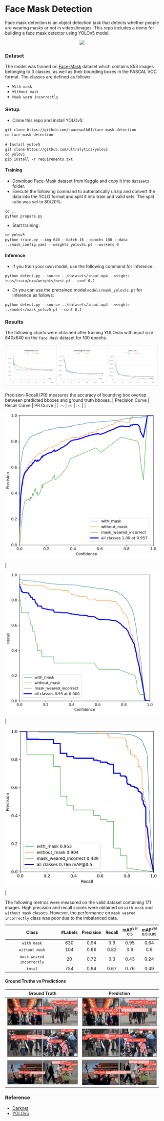 # Face Mask Detection
Face mask detection is an object detection task that detects whether people are wearing masks or not in videos/images. This repo includes a demo for building a face mask detector using YOLOv5 model. 
<p align="center"> <img src="results/anim2.gif" /></p>

### Dataset
The model was trained on [Face-Mask](https://www.kaggle.com/andrewmvd/face-mask-detection) dataset which contains 853 images belonging to 3 classes, as well as their bounding boxes in the PASCAL VOC format. The classes are defined as follows:
* `With mask`
* `Without mask`
* `Mask worn incorrectly`

### Setup
* Clone this repo and install YOLOv5:
```
git clone https://github.com/spacewalk01/face-mask-detection
cd face-mask-detection

# Install yolov5
git clone https://github.com/ultralytics/yolov5
cd yolov5
pip install -r requirements.txt
```

#### Training
* Download [Face-Mask](https://www.kaggle.com/andrewmvd/face-mask-detection) dataset from Kaggle and copy it into `datasets` folder. 
* Execute the following command to automatically unzip and convert the data into the YOLO format and split it into train and valid sets. The split ratio was set to 80/20%.
```
cd ..
python prepare.py
```
* Start training:
```
cd yolov5
python train.py --img 640 --batch 16 --epochs 100 --data ../mask_config.yaml --weights yolov5s.pt --workers 0
```
#### Inference
* If you train your own model, use the following command for inference:
```
python detect.py --source ../datasets/input.mp4 --weights runs/train/exp/weights/best.pt --conf 0.2
```
* Or you can use the pretrained model `models/mask_yolov5s.pt` for inference as follows:
```
python detect.py --source ../datasets/input.mp4 --weights ../models/mask_yolov5.pt --conf 0.2
```

### Results
The following charts were obtained after training YOLOv5s with input size 640x640 on the `Face Mask` dataset for 100 epochs.

<p align="center">
  <img src="results/loss_curve.png" />
</p>

Precision-Recall (PR) measures the accuracy of bounding box overlap between predicted bboxes and ground truth bboxes. 
| Precision Curve | Recall Curve | PR Curve |
| :-: | :-: | :-: |
| <p align="center"> <img src="results/P_curve.png"/></p> | <p align="center"> <img src="results/R_curve.png"/></p> | <p align="center"> <img src="results/PR_curve.png"/></p> |

The following metrics were measured on the valid dataset containing 171 images. High precision and recall scores were obtained on `with mask` and `without mask` classes. However, the performance on `mask weared incorrectly` class was poor due to the imbalanced data.

| Class | #Labels | Precision | Recall | mAP<sup>val<br>0.5 | mAP<sup>val<br>0.5:0.95 |
| :-: | :-: | :-: | :-: | :-: | :-: |
| `with mask` | 630 | 0.94 | 0.9 | 0.95 | 0.64 |
| `without mask` | 104 | 0.86 | 0.82 |  0.9 |  0.6 |
| `mask weared incorrectly` | 20 | 0.72 | 0.3 | 0.43 | 0.24 |
| `total` | 754 | 0.84 | 0.67 | 0.76 | 0.49 |

#### Ground Truths vs Predictions

| Ground Truth | Prediction | 
| :-: | :-: |
| ![](results/gt1.png) | ![](results/pred1.png) |
| ![](results/gt2a.png) | ![](results/pred2a.png) | 
| ![](results/gt3.png) | ![](results/pred3.png) | 
  
### Reference

* [Darknet](https://github.com/pjreddie/darknet/blob/master/scripts/voc_label.py)
* [YOLOv5](https://github.com/ultralytics/yolov5)
